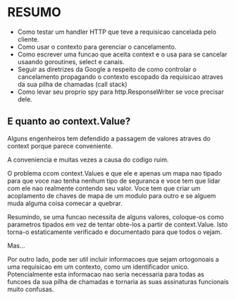 # RESUMO

- Como testar um handler HTTP que teve a requisicao cancelada pelo cliente.
- Como usar o contexto para gerenciar o cancelamento.
- Como escrever uma funcao que aceita context e o usa para se cancelar usaando goroutines, select e canais.
- Seguir as diretrizes da Google a respeito de como controlar o cancelamento propagando o contexto escopado da requisicao atraves da sua pilha de chamadas (call stack)
- Como levar seu proprio spy para http.ResponseWriter se voce precisar dele.

## E quanto ao context.Value?

Alguns engenheiros tem defendido a passagem de valores atraves do context porque parece conveniente.

A conveniencia e muitas vezes a causa do codigo ruim.

O problema ccom context.Values e que ele e apenas um mapa nao tipado para que voce nao tenha nenhum tipo de seguranca e voce tem que lidar com ele nao realmente contendo seu valor. Voce tem que criar um acoplamento de chaves de mapa de um modulo para outro e se alguem muda alguma coisa comecar a quebrar.

Resumindo, se uma funcao necessita de alguns valores, coloque-os como parametros tipados em vez de tentar obte-los a partir de context.Value. Isto torna-o estaticamente verificado e documentado para que todos o vejam.

Mas...

Por outro lado, pode ser util incluir informacoes que sejam ortogonoais a uma requisicao em um contexto, como um identificador unico. Potencialmente esta informacao nao seria necessaria para todas as funcoes da sua pilha de chamadas e tornaria as suas assinaturas funcionais muito confusas.
